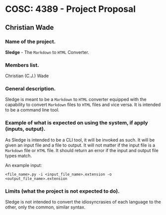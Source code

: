 # COSC: 4389 - Project Proposal

## Christian Wade

### Name of the project.

**Sledge** - The `Markdown` to `HTML` Converter.

### Members list.

Christian (C.J.) Wade

### General description.

Sledge is meant to be a `Markdown` to `HTML` converter equipped with the capability to convert `Markdown` files to `HTML` files and vice versa. It is intended to be a command line tool.

### Example of what is expected on using the system, if apply (inputs, output).

As Sledge is intended to be a CLI tool, it will be invoked as such. It will be given an input file and a file to output. It will not matter if the input file is a `Markdown` file or `HTML` file. It should return an error if the input and output file types match.

An example input:

`<file_name>.py -i <input_file_name>.extension -o <output_file_name>.extension`

### Limits (what the project is not expected to do).

Sledge is not intended to convert the idiosyncrasies of each language to the other, only the common, similar syntax.